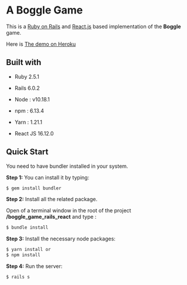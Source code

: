 # A Boggle Game

This is a [Ruby on Rails](https://rubyonrails.org/) and [React.js](https://reactjs.org/) based implementation of the **Boggle** game.



Here is [The demo on Heroku](https://mighty-stream-32546.herokuapp.com/)



## Built with

- Ruby 2.5.1

- Rails 6.0.2

- Node : v10.18.1

- npm : 6.13.4 

- Yarn : 1.21.1

- React JS 16.12.0

  

## Quick Start

You need to have bundler installed in your system.

**Step 1:** You can install it by typing:

```bash
$ gem install bundler
```



**Step 2:** Install all the related package.

Open of a terminal window in the root of the project **/boggle_game_rails_react** and type :

```bash
$ bundle install
```



**Step 3:** Install the necessary node packages:

```bash
$ yarn install or 
$ npm install
```



**Step 4:** Run the server:

```bash
$ rails s
```
